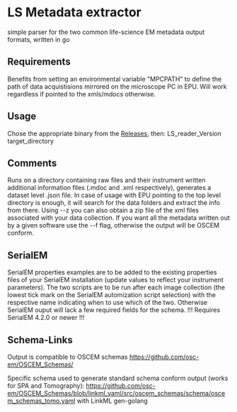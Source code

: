 # LS Metadata extractor
simple parser for the two common life-science EM metadata output formats, written in go

## Requirements
Benefits from setting an environmental variable "MPCPATH" to define the path of data acquistisions mirrored on the microscope PC in EPU. Will work regardless if pointed to the xmls/mdocs otherwise.

## Usage
Chose the appropriate binary from the [Releases](https://github.com/SwissOpenEM/LS_Metadata_reader/releases), then:
LS_reader_Version target_directory

## Comments
Runs on a directory containing raw files and their instrument written additional information files (.mdoc and .xml respectively), generates a dataset level .json file. In case of usage with EPU pointing to the top level directory is enough, it will search for the data folders and extract the info from there. Using --z you can also obtain a zip file of the xml files associated with your data collection. If you want all the metadata written out by a given software use the --f flag, otherwise the output will be OSCEM conform. 

## SerialEM
SerialEM properties examples are to be added to the existing properties files of your SerialEM installation (update values to reflect your instrument parameters). The two scripts are to be run after each image collection (the lowest tick mark on the SerialEM automization script selection) with the respective name indicating when to use which of the two. Otherwise SerialEM ouput will lack a few required fields for the schema. 
!!! Requires SerialEM 4.2.0 or newer !!!

## Schema-Links 
Output is compatible to OSCEM schemas https://github.com/osc-em/OSCEM_Schemas/

Specific schema used to generate standard schema conform output (works for SPA and Tomography): https://github.com/osc-em/OSCEM_Schemas/blob/linkml_yaml/src/oscem_schemas/schema/oscem_schemas_tomo.yaml 
with LinkML gen-golang

